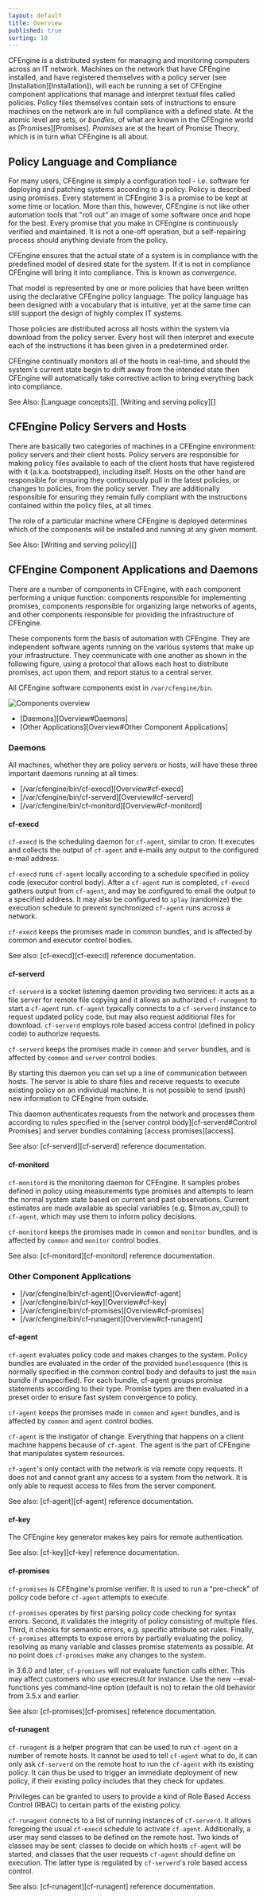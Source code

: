```yaml
---
layout: default
title: Overview
published: true
sorting: 10
---
```


CFEngine is a distributed system for managing and monitoring computers across an IT network. Machines on the network that have CFEngine installed, and have registered themselves with a policy server (see [Installation][Installation]), will each be running a set of CFEngine component applications that manage and interpret textual files called policies. Policy files themselves contain sets of instructions to ensure machines on the network are in full compliance with a defined state. At the atomic level are sets, or *bundles*, of what are known in the CFEngine world as [Promises][Promises]. *Promises* are at the heart of Promise Theory, which is in turn what CFEngine is all about.

## Policy Language and Compliance ##

For many users, CFEngine is simply a configuration tool - i.e. software for deploying and patching systems according to a policy. Policy is described using promises. Every statement in CFEngine 3 is a promise to be kept at some time or location. More than this, however, CFEngine is not like other automation tools that "roll out" an image of some software once and hope for the best. Every promise that you make in CFEngine is continuously verified and maintained. It is not a one-off operation, but a self-repairing process should anything deviate from the policy.

CFEngine ensures that the actual state of a system is in compliance with the predefined model of desired state for the system. If it is not in compliance CFEngine will bring it into compliance.  This is known as *convergence*.

That model is represented by one or more policies that have been written using the declarative CFEngine policy language. The policy language has been designed with a vocabulary that is intuitive, yet at the same time can still support the design of highly complex IT systems.

Those policies are distributed across all hosts within the system via download from the policy server. Every host will then interpret and execute each of the instructions it has been given in a predetermined order.

CFEngine continually monitors all of the hosts in real-time, and should the system's current state begin to drift away from the intended state then CFEngine will automatically take corrective action to bring everything back into compliance.

See Also: [Language concepts][], [Writing and serving policy][]

## CFEngine Policy Servers and Hosts ##

There are basically two categories of machines in a CFEngine environment: policy servers and their client hosts. Policy servers are responsible for making policy files available to each of the client hosts that have registered with it (a.k.a. bootstrapped), including itself. Hosts on the other hand are responsible for ensuring they continuously pull in the latest policies, or changes to policies, from the policy server. They are additionally responsible for ensuring they remain fully compliant with the instructions contained within the policy files, at all times.

The role of a particular machine where CFEngine is deployed determines which of the components will be installed and running at any given moment.

See Also: [Writing and serving policy][]

## CFEngine Component Applications and Daemons ##

There are a number of components in CFEngine, with each component performing a
unique function: components responsible for implementing promises, components
responsible for organizing large networks of agents, and other components
responsible for providing the infrastructure of CFEngine.

These components form the basis of automation with CFEngine. They are
independent software agents running on the various systems that make up your
infrastructure. They communicate with one another as shown in the following
figure, using a protocol that allows each host to distribute promises, act
upon them, and report status to a central server.

All CFEngine software components exist in `/var/cfengine/bin`.

![Components overview](components-overview.png)

* [Daemons][Overview#Daemons]
* [Other Applications][Overview#Other Component Applications]

### Daemons ###

All machines, whether they are policy servers or hosts, will have these three important daemons running at all times:

* [/var/cfengine/bin/cf-execd][Overview#cf-execd]
* [/var/cfengine/bin/cf-serverd][Overview#cf-serverd]
* [/var/cfengine/bin/cf-monitord][Overview#cf-monitord]

#### cf-execd ####

`cf-execd` is the scheduling daemon for `cf-agent`, similar to cron. It executes and collects the output of `cf-agent` and
e-mails any output to the configured e-mail address.

`cf-execd` runs `cf-agent` locally according to a schedule specified in policy code (executor control body). After a `cf-agent` run is completed, `cf-execd` gathers output from `cf-agent`, and may be configured to email the output to a specified address. It may also be configured to `splay` (randomize) the execution schedule to prevent synchronized `cf-agent` runs across a network.

`cf-execd` keeps the promises made in common bundles, and is affected by common and executor control bodies.

See also: [cf-execd][cf-execd] reference documentation.

#### cf-serverd ####

`cf-serverd` is a socket listening daemon providing two services: it acts as a file server for remote file copying and it allows an authorized `cf-runagent` to start a `cf-agent` run. `cf-agent` typically connects to a `cf-serverd` instance to request updated policy code, but may also request additional files for download. `cf-serverd` employs role based access control (defined in policy code) to authorize requests.

`cf-serverd` keeps the promises made in `common` and `server` bundles, and is affected by `common` and `server` control bodies.

By starting this daemon you can set up a line of communication between hosts.
The server is able to share files and receive requests to execute existing
policy on an individual machine. It is not possible to send (push) new
information to CFEngine from outside.

This daemon authenticates requests from the network and processes them
according to rules specified in the
[server control body][cf-serverd#Control Promises] and server bundles
containing [access promises][access].

See also: [cf-serverd][cf-serverd] reference documentation.

#### cf-monitord ####

`cf-monitord` is the monitoring daemon for CFEngine. It samples probes defined in policy using measurements type promises and attempts to learn the normal system state based on current and past observations. Current estimates are made available as special variables (e.g. $(mon.av_cpu)) to `cf-agent`, which may use them to inform policy decisions.

`cf-monitord` keeps the promises made in `common` and `monitor` bundles, and is affected by `common` and `monitor` control bodies.

See also: [cf-monitord][cf-monitord] reference documentation.

### Other Component Applications ###

* [/var/cfengine/bin/cf-agent][Overview#cf-agent]
* [/var/cfengine/bin/cf-key][Overview#cf-key]
* [/var/cfengine/bin/cf-promises][Overview#cf-promises]
* [/var/cfengine/bin/cf-runagent][Overview#cf-runagent]

#### cf-agent ####

`cf-agent` evaluates policy code and makes changes to the system. Policy bundles are evaluated in the order of the provided `bundlesequence` (this is normally specified in the common control body and defaults to just the `main` bundle if unspecified). For each bundle, cf-agent groups promise statements according to their type. Promise types are then evaluated in a preset order to ensure fast system convergence to policy.

`cf-agent` keeps the promises made in `common` and `agent` bundles, and is affected by `common` and `agent` control bodies.

`cf-agent` is the instigator of change. Everything that happens on a client machine
happens because of `cf-agent`. The agent is the part of CFEngine that
manipulates system resources.

`cf-agent`'s only contact with the network is via remote copy requests. It
does not and cannot grant any access to a system from the network. It is only
able to request access to files from the server component.

See also: [cf-agent][cf-agent] reference documentation.

#### cf-key ####

The CFEngine key generator makes key pairs for remote authentication.

See also: [cf-key][cf-key] reference documentation.

#### cf-promises ####

`cf-promises` is CFEngine's promise verifier. It is used to run a "pre-check" of
policy code before `cf-agent` attempts to execute.

`cf-promises` operates by first parsing policy code checking for syntax errors. Second, it validates the integrity of policy consisting of multiple files. Third, it checks for semantic errors, e.g. specific attribute set rules. Finally, `cf-promises` attempts to expose errors by partially evaluating the policy, resolving as many variable and classes promise statements as possible. At no point does `cf-promises` make any changes to the system.

In 3.6.0 and later, `cf-promises` will not evaluate function calls either. This may affect customers who use execresult for instance. Use the new --eval-functions yes command-line option (default is no) to retain the old behavior from 3.5.x and earlier.

See also: [cf-promises][cf-promises] reference documentation.

#### cf-runagent ####

`cf-runagent` is a helper program that can be used to run `cf-agent` on a number of remote
hosts. It cannot be used to tell `cf-agent` what to do, it can only ask
`cf-serverd` on the remote host to run the `cf-agent` with its existing
policy. It can thus be used to trigger an immediate deployment of new policy,
if their existing policy includes that they check for updates.

Privileges can be granted to users to provide a kind of Role Based Access
Control (RBAC) to certain parts of the existing policy.

`cf-runagent` connects to a list of running instances of `cf-serverd`. It allows foregoing the usual `cf-execd` schedule to activate `cf-agent`. Additionally, a user may send classes to be defined on the remote host. Two kinds of classes may be sent: classes to decide on which hosts `cf-agent` will be started, and classes that the user requests `cf-agent` should define on execution. The latter type is regulated by `cf-serverd`'s role based access control.

See also: [cf-runagent][cf-runagent] reference documentation.
